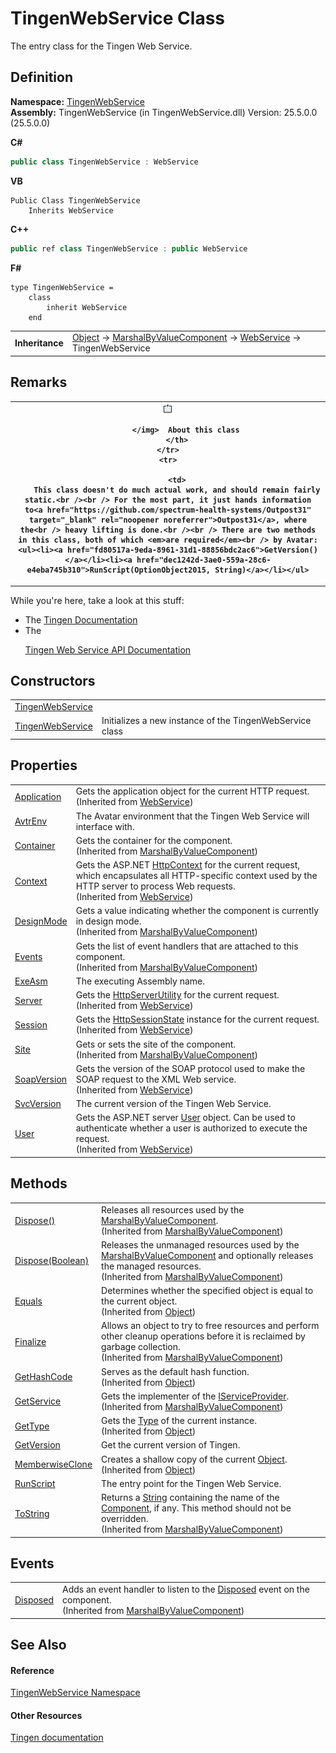# TingenWebService Class


The entry class for the Tingen Web Service.



## Definition
**Namespace:** <a href="0977fdb7-8e05-8e4e-c2b1-40a932a4dfa4">TingenWebService</a>  
**Assembly:** TingenWebService (in TingenWebService.dll) Version: 25.5.0.0 (25.5.0.0)

**C#**
``` C#
public class TingenWebService : WebService
```
**VB**
``` VB
Public Class TingenWebService
	Inherits WebService
```
**C++**
``` C++
public ref class TingenWebService : public WebService
```
**F#**
``` F#
type TingenWebService = 
    class
        inherit WebService
    end
```

<table><tr><td><strong>Inheritance</strong></td><td><a href="https://learn.microsoft.com/dotnet/api/system.object" target="_blank" rel="noopener noreferrer">Object</a>  →  <a href="https://learn.microsoft.com/dotnet/api/system.componentmodel.marshalbyvaluecomponent" target="_blank" rel="noopener noreferrer">MarshalByValueComponent</a>  →  <a href="https://learn.microsoft.com/dotnet/api/system.web.services.webservice" target="_blank" rel="noopener noreferrer">WebService</a>  →  TingenWebService</td></tr>
</table>



## Remarks



<table>
	<tr>
		<th>
			<img src="media/AlertNote.png" alt="Note">
				
			</img>  About this class
		</th>
	</tr>
	<tr>
		
		<td>
		This class doesn't do much actual work, and should remain fairly static.<br /><br /> For the most part, it just hands information to<a href="https://github.com/spectrum-health-systems/Outpost31" target="_blank" rel="noopener noreferrer">Outpost31</a>, where the<br /> heavy lifting is done.<br /><br /> There are two methods in this class, both of which <em>are required</em><br /> by Avatar: <ul><li><a href="fd80517a-9eda-8961-31d1-88856bdc2ac6">GetVersion()</a></li><li><a href="dec1242d-3ae0-559a-28c6-e4eba745b310">RunScript(OptionObject2015, String)</a></li></ul>

</td>
	</tr>
</table>




While you're here, take a look at this stuff: <ul><li>The <a href="https://github.com/spectrum-health-systems/Tingen-Documentation" target="_blank" rel="noopener noreferrer">Tingen Documentation</a></li><li>The <a href="https://github.com/spectrum-health-systems/Tingen-Documentation/tree/main/docs" target="_blank" rel="noopener noreferrer">

Tingen Web Service API Documentation</a></li></ul>




## Constructors
<table>
<tr>
<td><a href="e7ca96ae-4473-d980-c871-2e799a0d1ef6">TingenWebService</a></td>
<td> </td></tr>
<tr>
<td><a href="be57812a-e446-d9dd-f337-a7f0ebb2d4de">TingenWebService</a></td>
<td>Initializes a new instance of the TingenWebService class</td></tr>
</table>

## Properties
<table>
<tr>
<td><a href="https://learn.microsoft.com/dotnet/api/system.web.services.webservice.application" target="_blank" rel="noopener noreferrer">Application</a></td>
<td>Gets the application object for the current HTTP request.<br />(Inherited from <a href="https://learn.microsoft.com/dotnet/api/system.web.services.webservice" target="_blank" rel="noopener noreferrer">WebService</a>)</td></tr>
<tr>
<td><a href="fb68b9a6-dd0d-d537-4646-e7c4f55d9fb7">AvtrEnv</a></td>
<td>The Avatar environment that the Tingen Web Service will interface with.</td></tr>
<tr>
<td><a href="https://learn.microsoft.com/dotnet/api/system.componentmodel.marshalbyvaluecomponent.container" target="_blank" rel="noopener noreferrer">Container</a></td>
<td>Gets the container for the component.<br />(Inherited from <a href="https://learn.microsoft.com/dotnet/api/system.componentmodel.marshalbyvaluecomponent" target="_blank" rel="noopener noreferrer">MarshalByValueComponent</a>)</td></tr>
<tr>
<td><a href="https://learn.microsoft.com/dotnet/api/system.web.services.webservice.context" target="_blank" rel="noopener noreferrer">Context</a></td>
<td>Gets the ASP.NET <a href="https://learn.microsoft.com/dotnet/api/system.web.httpcontext" target="_blank" rel="noopener noreferrer">HttpContext</a> for the current request, which encapsulates all HTTP-specific context used by the HTTP server to process Web requests.<br />(Inherited from <a href="https://learn.microsoft.com/dotnet/api/system.web.services.webservice" target="_blank" rel="noopener noreferrer">WebService</a>)</td></tr>
<tr>
<td><a href="https://learn.microsoft.com/dotnet/api/system.componentmodel.marshalbyvaluecomponent.designmode" target="_blank" rel="noopener noreferrer">DesignMode</a></td>
<td>Gets a value indicating whether the component is currently in design mode.<br />(Inherited from <a href="https://learn.microsoft.com/dotnet/api/system.componentmodel.marshalbyvaluecomponent" target="_blank" rel="noopener noreferrer">MarshalByValueComponent</a>)</td></tr>
<tr>
<td><a href="https://learn.microsoft.com/dotnet/api/system.componentmodel.marshalbyvaluecomponent.events" target="_blank" rel="noopener noreferrer">Events</a></td>
<td>Gets the list of event handlers that are attached to this component.<br />(Inherited from <a href="https://learn.microsoft.com/dotnet/api/system.componentmodel.marshalbyvaluecomponent" target="_blank" rel="noopener noreferrer">MarshalByValueComponent</a>)</td></tr>
<tr>
<td><a href="608b8638-38c8-8cd1-e41f-666f01dab258">ExeAsm</a></td>
<td>The executing Assembly name.</td></tr>
<tr>
<td><a href="https://learn.microsoft.com/dotnet/api/system.web.services.webservice.server" target="_blank" rel="noopener noreferrer">Server</a></td>
<td>Gets the <a href="https://learn.microsoft.com/dotnet/api/system.web.httpserverutility" target="_blank" rel="noopener noreferrer">HttpServerUtility</a> for the current request.<br />(Inherited from <a href="https://learn.microsoft.com/dotnet/api/system.web.services.webservice" target="_blank" rel="noopener noreferrer">WebService</a>)</td></tr>
<tr>
<td><a href="https://learn.microsoft.com/dotnet/api/system.web.services.webservice.session" target="_blank" rel="noopener noreferrer">Session</a></td>
<td>Gets the <a href="https://learn.microsoft.com/dotnet/api/system.web.sessionstate.httpsessionstate" target="_blank" rel="noopener noreferrer">HttpSessionState</a> instance for the current request.<br />(Inherited from <a href="https://learn.microsoft.com/dotnet/api/system.web.services.webservice" target="_blank" rel="noopener noreferrer">WebService</a>)</td></tr>
<tr>
<td><a href="https://learn.microsoft.com/dotnet/api/system.componentmodel.marshalbyvaluecomponent.site" target="_blank" rel="noopener noreferrer">Site</a></td>
<td>Gets or sets the site of the component.<br />(Inherited from <a href="https://learn.microsoft.com/dotnet/api/system.componentmodel.marshalbyvaluecomponent" target="_blank" rel="noopener noreferrer">MarshalByValueComponent</a>)</td></tr>
<tr>
<td><a href="https://learn.microsoft.com/dotnet/api/system.web.services.webservice.soapversion" target="_blank" rel="noopener noreferrer">SoapVersion</a></td>
<td>Gets the version of the SOAP protocol used to make the SOAP request to the XML Web service.<br />(Inherited from <a href="https://learn.microsoft.com/dotnet/api/system.web.services.webservice" target="_blank" rel="noopener noreferrer">WebService</a>)</td></tr>
<tr>
<td><a href="3c4b939d-9f8d-0fb6-aa92-41872d370449">SvcVersion</a></td>
<td>The current version of the Tingen Web Service.</td></tr>
<tr>
<td><a href="https://learn.microsoft.com/dotnet/api/system.web.services.webservice.user" target="_blank" rel="noopener noreferrer">User</a></td>
<td>Gets the ASP.NET server <a href="https://learn.microsoft.com/dotnet/api/system.web.httpcontext.user" target="_blank" rel="noopener noreferrer">User</a> object. Can be used to authenticate whether a user is authorized to execute the request.<br />(Inherited from <a href="https://learn.microsoft.com/dotnet/api/system.web.services.webservice" target="_blank" rel="noopener noreferrer">WebService</a>)</td></tr>
</table>

## Methods
<table>
<tr>
<td><a href="https://learn.microsoft.com/dotnet/api/system.componentmodel.marshalbyvaluecomponent.dispose#system-componentmodel-marshalbyvaluecomponent-dispose" target="_blank" rel="noopener noreferrer">Dispose()</a></td>
<td>Releases all resources used by the <a href="https://learn.microsoft.com/dotnet/api/system.componentmodel.marshalbyvaluecomponent" target="_blank" rel="noopener noreferrer">MarshalByValueComponent</a>.<br />(Inherited from <a href="https://learn.microsoft.com/dotnet/api/system.componentmodel.marshalbyvaluecomponent" target="_blank" rel="noopener noreferrer">MarshalByValueComponent</a>)</td></tr>
<tr>
<td><a href="https://learn.microsoft.com/dotnet/api/system.componentmodel.marshalbyvaluecomponent.dispose#system-componentmodel-marshalbyvaluecomponent-dispose(system-boolean)" target="_blank" rel="noopener noreferrer">Dispose(Boolean)</a></td>
<td>Releases the unmanaged resources used by the <a href="https://learn.microsoft.com/dotnet/api/system.componentmodel.marshalbyvaluecomponent" target="_blank" rel="noopener noreferrer">MarshalByValueComponent</a> and optionally releases the managed resources.<br />(Inherited from <a href="https://learn.microsoft.com/dotnet/api/system.componentmodel.marshalbyvaluecomponent" target="_blank" rel="noopener noreferrer">MarshalByValueComponent</a>)</td></tr>
<tr>
<td><a href="https://learn.microsoft.com/dotnet/api/system.object.equals#system-object-equals(system-object)" target="_blank" rel="noopener noreferrer">Equals</a></td>
<td>Determines whether the specified object is equal to the current object.<br />(Inherited from <a href="https://learn.microsoft.com/dotnet/api/system.object" target="_blank" rel="noopener noreferrer">Object</a>)</td></tr>
<tr>
<td><a href="https://learn.microsoft.com/dotnet/api/system.componentmodel.marshalbyvaluecomponent.finalize" target="_blank" rel="noopener noreferrer">Finalize</a></td>
<td>Allows an object to try to free resources and perform other cleanup operations before it is reclaimed by garbage collection.<br />(Inherited from <a href="https://learn.microsoft.com/dotnet/api/system.componentmodel.marshalbyvaluecomponent" target="_blank" rel="noopener noreferrer">MarshalByValueComponent</a>)</td></tr>
<tr>
<td><a href="https://learn.microsoft.com/dotnet/api/system.object.gethashcode" target="_blank" rel="noopener noreferrer">GetHashCode</a></td>
<td>Serves as the default hash function.<br />(Inherited from <a href="https://learn.microsoft.com/dotnet/api/system.object" target="_blank" rel="noopener noreferrer">Object</a>)</td></tr>
<tr>
<td><a href="https://learn.microsoft.com/dotnet/api/system.componentmodel.marshalbyvaluecomponent.getservice" target="_blank" rel="noopener noreferrer">GetService</a></td>
<td>Gets the implementer of the <a href="https://learn.microsoft.com/dotnet/api/system.iserviceprovider" target="_blank" rel="noopener noreferrer">IServiceProvider</a>.<br />(Inherited from <a href="https://learn.microsoft.com/dotnet/api/system.componentmodel.marshalbyvaluecomponent" target="_blank" rel="noopener noreferrer">MarshalByValueComponent</a>)</td></tr>
<tr>
<td><a href="https://learn.microsoft.com/dotnet/api/system.object.gettype" target="_blank" rel="noopener noreferrer">GetType</a></td>
<td>Gets the <a href="https://learn.microsoft.com/dotnet/api/system.type" target="_blank" rel="noopener noreferrer">Type</a> of the current instance.<br />(Inherited from <a href="https://learn.microsoft.com/dotnet/api/system.object" target="_blank" rel="noopener noreferrer">Object</a>)</td></tr>
<tr>
<td><a href="fd80517a-9eda-8961-31d1-88856bdc2ac6">GetVersion</a></td>
<td>Get the current version of Tingen.</td></tr>
<tr>
<td><a href="https://learn.microsoft.com/dotnet/api/system.object.memberwiseclone" target="_blank" rel="noopener noreferrer">MemberwiseClone</a></td>
<td>Creates a shallow copy of the current <a href="https://learn.microsoft.com/dotnet/api/system.object" target="_blank" rel="noopener noreferrer">Object</a>.<br />(Inherited from <a href="https://learn.microsoft.com/dotnet/api/system.object" target="_blank" rel="noopener noreferrer">Object</a>)</td></tr>
<tr>
<td><a href="dec1242d-3ae0-559a-28c6-e4eba745b310">RunScript</a></td>
<td>The entry point for the Tingen Web Service.</td></tr>
<tr>
<td><a href="https://learn.microsoft.com/dotnet/api/system.componentmodel.marshalbyvaluecomponent.tostring" target="_blank" rel="noopener noreferrer">ToString</a></td>
<td>Returns a <a href="https://learn.microsoft.com/dotnet/api/system.string" target="_blank" rel="noopener noreferrer">String</a> containing the name of the <a href="https://learn.microsoft.com/dotnet/api/system.componentmodel.component" target="_blank" rel="noopener noreferrer">Component</a>, if any. This method should not be overridden.<br />(Inherited from <a href="https://learn.microsoft.com/dotnet/api/system.componentmodel.marshalbyvaluecomponent" target="_blank" rel="noopener noreferrer">MarshalByValueComponent</a>)</td></tr>
</table>

## Events
<table>
<tr>
<td><a href="https://learn.microsoft.com/dotnet/api/system.componentmodel.marshalbyvaluecomponent.disposed" target="_blank" rel="noopener noreferrer">Disposed</a></td>
<td>Adds an event handler to listen to the <a href="https://learn.microsoft.com/dotnet/api/system.componentmodel.marshalbyvaluecomponent.disposed" target="_blank" rel="noopener noreferrer">Disposed</a> event on the component.<br />(Inherited from <a href="https://learn.microsoft.com/dotnet/api/system.componentmodel.marshalbyvaluecomponent" target="_blank" rel="noopener noreferrer">MarshalByValueComponent</a>)</td></tr>
</table>

## See Also


#### Reference
<a href="0977fdb7-8e05-8e4e-c2b1-40a932a4dfa4">TingenWebService Namespace</a>  


#### Other Resources
<a href="https://github.com/spectrum-health-systems/Tingen-Documentation" target="_blank" rel="noopener noreferrer">Tingen documentation</a>  
